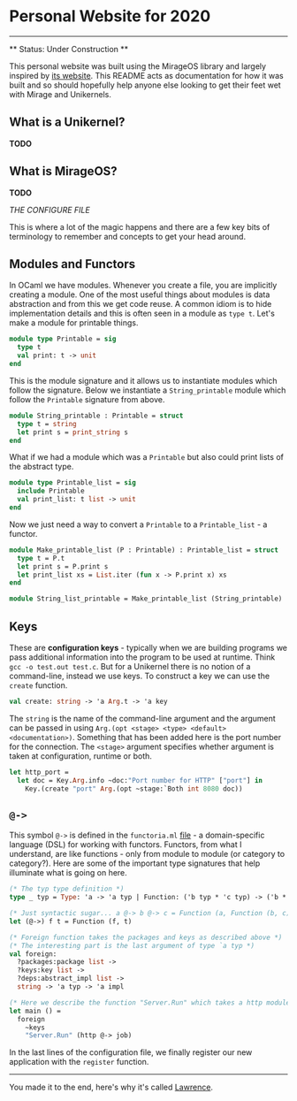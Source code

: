 # Personal Website for 2020
---------------------------

** Status: Under Construction **

This personal website was built using the MirageOS library and largely inspired by [its website](https://mirage.io). This README acts as documentation for how it was built and so should hopefully help anyone else looking to get their feet wet with Mirage and Unikernels. 

What is a Unikernel? 
------
**TODO**

What is MirageOS?
------
**TODO**

*THE CONFIGURE FILE*

This is where a lot of the magic happens and there are a few key bits of terminology to remember and concepts to get your head around. 



Modules and Functors
--------------------

In OCaml we have modules. Whenever you create a file, you are implicitly creating a module. One of the most useful things about modules is data abstraction and from this we get code reuse. A common idiom is to hide implementation details and this is often seen in a module as `type t`. Let's make a module for printable things. 

```ocaml
module type Printable = sig
  type t
  val print: t -> unit
end
```

This is the module signature and it allows us to instantiate modules which follow the signature. Below we instantiate a `String_printable` module which follow the `Printable` signature from above.

```ocaml
module String_printable : Printable = struct 
  type t = string 
  let print s = print_string s
end
```

What if we had a module which was a `Printable` but also could print lists of the abstract type. 

``` ocaml
module type Printable_list = sig
  include Printable 
  val print_list: t list -> unit
end
```

Now we just need a way to convert a `Printable` to a `Printable_list` - a functor. 

```ocaml
module Make_printable_list (P : Printable) : Printable_list = struct 
  type t = P.t
  let print s = P.print s
  let print_list xs = List.iter (fun x -> P.print x) xs
end

module String_list_printable = Make_printable_list (String_printable)
```

Keys 
-----

These are **configuration keys** - typically when we are building programs we pass additional information into the program to be used at runtime. Think `gcc -o test.out test.c`. But for a Unikernel there is no notion of a command-line, instead we use keys. To construct a key we can use the `create` function. 

```ocaml
val create: string -> 'a Arg.t -> 'a key
```

The `string` is the name of the command-line argument and the argument can be passed in using `Arg.(opt <stage> <type> <default> <documentation>)`. Something that has been added here is the port number for the connection. The `<stage>` argument specifies whether argument is taken at configuration, runtime or both. 

```ocaml
let http_port = 
  let doc = Key.Arg.info ~doc:"Port number for HTTP" ["port"] in
    Key.(create "port" Arg.(opt ~stage:`Both int 8080 doc))
```

`@->` 
----

This symbol `@->` is defined in the `functoria.ml` [file](https://github.com/mirage/mirage/blob/master/functoria/lib/functoria.ml) - a domain-specific language (DSL) for working with functors. Functors, from what I understand, are like functions - only from module to module (or category to category?). Here are some of the important type signatures that help illuminate what is going on here. 

```ocaml
(* The typ type definition *)
type _ typ = Type: 'a -> 'a typ | Function: ('b typ * 'c typ) -> ('b * 'c) typ 

(* Just syntactic sugar... a @-> b @-> c = Function (a, Function (b, c)) *)
let (@->) f t = Function (f, t)

(* Foreign function takes the packages and keys as described above *)
(* The interesting part is the last argument of type `a typ *)
val foreign:
  ?packages:package list ->
  ?keys:key list ->
  ?deps:abstract_impl list ->
  string -> 'a typ -> 'a impl

(* Here we describe the function "Server.Run" which takes a http module and gives a job module*)
let main () = 
  foreign 
    ~keys
    "Server.Run" (http @-> job)
```

In the last lines of the configuration file, we finally register our new application with the `register` function.

------

You made it to the end, here's why it's called [Lawrence](https://www.youtube.com/watch?v=Ou204dQbKwc). 